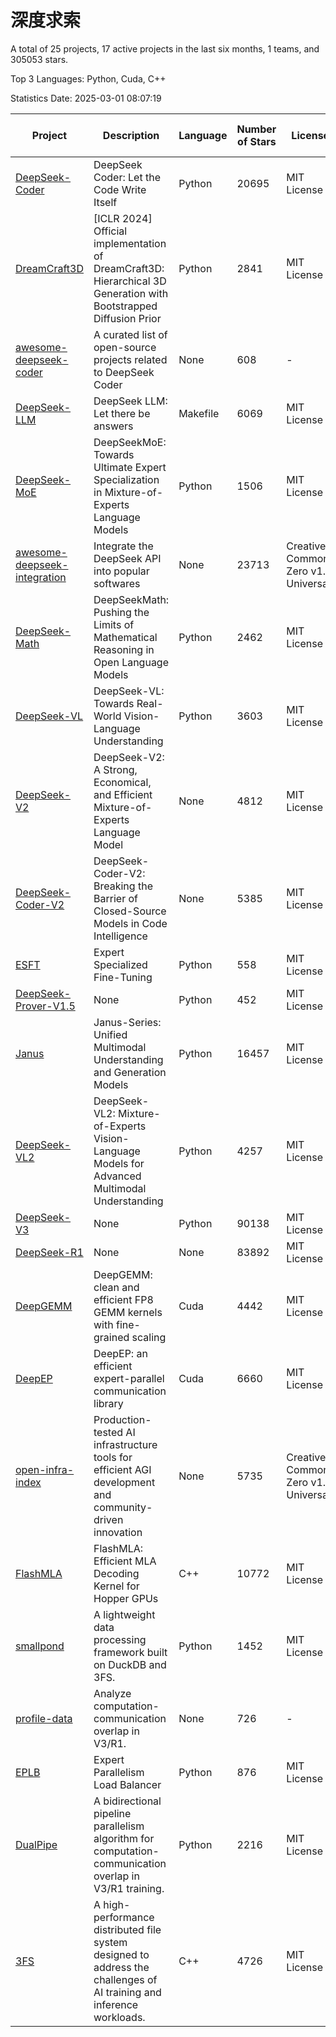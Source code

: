 # 深度求索

A total of 25 projects, 17 active projects in the last six months, 1 teams, and 305053 stars.

Top 3 Languages: Python, Cuda, C++

Statistics Date: 2025-03-01 08:07:19

| Project | Description | Language | Number of Stars | License | Creation Date | Last Updated Date | Last Pushed Date |
| --- | --- | --- | --- | --- | --- | --- | --- |
| [DeepSeek-Coder](https://github.com/deepseek-ai/DeepSeek-Coder) | DeepSeek Coder: Let the Code Write Itself | Python | 20695 | MIT License | 2023-10-20 | 2025-03-01 | 2024-05-21 |
| [DreamCraft3D](https://github.com/deepseek-ai/DreamCraft3D) | [ICLR 2024] Official implementation of DreamCraft3D: Hierarchical 3D Generation with Bootstrapped Diffusion Prior | Python | 2841 | MIT License | 2023-10-23 | 2025-03-01 | 2024-08-21 |
| [awesome-deepseek-coder](https://github.com/deepseek-ai/awesome-deepseek-coder) | A curated list of open-source projects related to DeepSeek Coder | None | 608 | - | 2023-11-06 | 2025-03-01 | 2024-04-03 |
| [DeepSeek-LLM](https://github.com/deepseek-ai/DeepSeek-LLM) | DeepSeek LLM: Let there be answers | Makefile | 6069 | MIT License | 2023-11-29 | 2025-03-01 | 2024-02-04 |
| [DeepSeek-MoE](https://github.com/deepseek-ai/DeepSeek-MoE) | DeepSeekMoE: Towards Ultimate Expert Specialization in Mixture-of-Experts Language Models | Python | 1506 | MIT License | 2024-01-02 | 2025-03-01 | 2024-01-16 |
| [awesome-deepseek-integration](https://github.com/deepseek-ai/awesome-deepseek-integration) | Integrate the DeepSeek API into popular softwares | None | 23713 | Creative Commons Zero v1.0 Universal | 2024-01-11 | 2025-03-01 | 2025-02-28 |
| [DeepSeek-Math](https://github.com/deepseek-ai/DeepSeek-Math) | DeepSeekMath: Pushing the Limits of Mathematical Reasoning in Open Language Models | Python | 2462 | MIT License | 2024-02-05 | 2025-03-01 | 2024-04-15 |
| [DeepSeek-VL](https://github.com/deepseek-ai/DeepSeek-VL) | DeepSeek-VL: Towards Real-World Vision-Language Understanding | Python | 3603 | MIT License | 2024-03-07 | 2025-03-01 | 2024-04-24 |
| [DeepSeek-V2](https://github.com/deepseek-ai/DeepSeek-V2) | DeepSeek-V2: A Strong, Economical, and Efficient Mixture-of-Experts Language Model | None | 4812 | MIT License | 2024-04-22 | 2025-03-01 | 2024-09-25 |
| [DeepSeek-Coder-V2](https://github.com/deepseek-ai/DeepSeek-Coder-V2) | DeepSeek-Coder-V2: Breaking the Barrier of Closed-Source Models in Code Intelligence | None | 5385 | MIT License | 2024-06-14 | 2025-03-01 | 2024-09-24 |
| [ESFT](https://github.com/deepseek-ai/ESFT) | Expert Specialized Fine-Tuning | Python | 558 | MIT License | 2024-07-04 | 2025-02-28 | 2024-09-22 |
| [DeepSeek-Prover-V1.5](https://github.com/deepseek-ai/DeepSeek-Prover-V1.5) | None | Python | 452 | MIT License | 2024-08-15 | 2025-03-01 | 2024-08-16 |
| [Janus](https://github.com/deepseek-ai/Janus) | Janus-Series: Unified Multimodal Understanding and Generation Models | Python | 16457 | MIT License | 2024-10-18 | 2025-03-01 | 2025-02-01 |
| [DeepSeek-VL2](https://github.com/deepseek-ai/DeepSeek-VL2) | DeepSeek-VL2: Mixture-of-Experts Vision-Language Models for Advanced Multimodal Understanding | Python | 4257 | MIT License | 2024-12-13 | 2025-03-01 | 2025-02-26 |
| [DeepSeek-V3](https://github.com/deepseek-ai/DeepSeek-V3) | None | Python | 90138 | MIT License | 2024-12-26 | 2025-03-01 | 2025-02-24 |
| [DeepSeek-R1](https://github.com/deepseek-ai/DeepSeek-R1) | None | None | 83892 | MIT License | 2025-01-20 | 2025-03-01 | 2025-02-24 |
| [DeepGEMM](https://github.com/deepseek-ai/DeepGEMM) | DeepGEMM: clean and efficient FP8 GEMM kernels with fine-grained scaling | Cuda | 4442 | MIT License | 2025-02-13 | 2025-03-01 | 2025-02-28 |
| [DeepEP](https://github.com/deepseek-ai/DeepEP) | DeepEP: an efficient expert-parallel communication library | Cuda | 6660 | MIT License | 2025-02-17 | 2025-03-01 | 2025-02-28 |
| [open-infra-index](https://github.com/deepseek-ai/open-infra-index) | Production-tested AI infrastructure tools for efficient AGI development and community-driven innovation | None | 5735 | Creative Commons Zero v1.0 Universal | 2025-02-21 | 2025-03-01 | 2025-03-01 |
| [FlashMLA](https://github.com/deepseek-ai/FlashMLA) | FlashMLA: Efficient MLA Decoding Kernel for Hopper GPUs | C++ | 10772 | MIT License | 2025-02-21 | 2025-03-01 | 2025-02-27 |
| [smallpond](https://github.com/deepseek-ai/smallpond) | A lightweight data processing framework built on DuckDB and 3FS. | Python | 1452 | MIT License | 2025-02-24 | 2025-03-01 | 2025-02-28 |
| [profile-data](https://github.com/deepseek-ai/profile-data) | Analyze computation-communication overlap in V3/R1. | None | 726 | - | 2025-02-26 | 2025-03-01 | 2025-02-27 |
| [EPLB](https://github.com/deepseek-ai/EPLB) | Expert Parallelism Load Balancer | Python | 876 | MIT License | 2025-02-26 | 2025-03-01 | 2025-02-27 |
| [DualPipe](https://github.com/deepseek-ai/DualPipe) | A bidirectional pipeline parallelism algorithm for computation-communication overlap in V3/R1 training. | Python | 2216 | MIT License | 2025-02-26 | 2025-03-01 | 2025-02-28 |
| [3FS](https://github.com/deepseek-ai/3FS) |  A high-performance distributed file system designed to address the challenges of AI training and inference workloads.  | C++ | 4726 | MIT License | 2025-02-27 | 2025-03-01 | 2025-03-01 |
